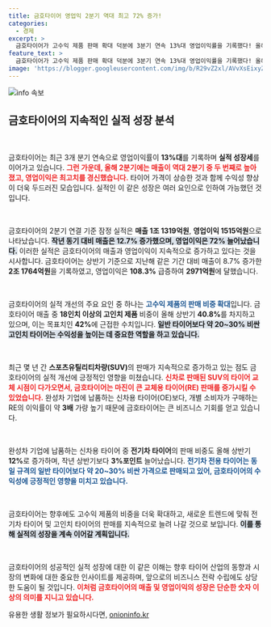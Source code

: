 ```yaml
---
title: 금호타이어 영업익 2분기 역대 최고 72% 증가!
categories:
  - 경제
excerpt: >
  금호타이어가 고수익 제품 판매 확대 덕분에 3분기 연속 13%대 영업이익률을 기록했다! 올해 2분기 매출 1조1319억원, 영업이익은 무려 72% 증가하며 역대 최고치를 달성했다. 고인치 타이어와 전기차 타이어의 매출 상승으로 실적이 크게 개선된 금호타이어의 성공 비결은 무엇일까? 클릭해 자세히 알아보세요!
feature_text: >
  금호타이어가 고수익 제품 판매 확대 덕분에 3분기 연속 13%대 영업이익률을 기록했다! 올해 2분기 매출 1조1319억원, 영업이익은 무려 72% 증가하며 역대 최고치를 달성했다. 고인치 타이어와 전기차 타이어의 매출 상승으로 실적이 크게 개선된 금호타이어의 성공 비결은 무엇일까? 클릭해 자세히 알아보세요!
image: 'https://blogger.googleusercontent.com/img/b/R29vZ2xl/AVvXsEixyZcFfHzMRdzZMjFBmAUKJYCLCGyLL1o632UiGVXcaFdKo_bkvkuCioo0uUKlGfBVcT3P84aROyZIXSBEx3Aw5nCQ3pTgDom1WDC4m8eifvWiAmWEEVb4x6G_l8C0QH225ldMjyaFvpxGEBGNO37VmDTDMHGhJPq73UglMfDca1-0aw/s1600/blogspot.png'
---
```


<p><img src="https://blogger.googleusercontent.com/img/b/R29vZ2xl/AVvXsEixyZcFfHzMRdzZMjFBmAUKJYCLCGyLL1o632UiGVXcaFdKo_bkvkuCioo0uUKlGfBVcT3P84aROyZIXSBEx3Aw5nCQ3pTgDom1WDC4m8eifvWiAmWEEVb4x6G_l8C0QH225ldMjyaFvpxGEBGNO37VmDTDMHGhJPq73UglMfDca1-0aw/s1600/blogspot.png" alt="info 속보" /></p>

<h2 data-ke-size="size26">금호타이어의 지속적인 실적 성장 분석</h2>

<p data-ke-size="size16">&nbsp;</p> 

<p>금호타이어는 최근 3개 분기 연속으로 영업이익률이 <strong>13%대</strong>를 기록하며 <strong>실적 성장세</strong>를 이어가고 있습니다. <b><span style="color: #ee2323;">그런 가운데, 올해 2분기에는 매출이 역대 2분기 중 두 번째로 높아졌고, 영업이익은 최고치를 경신했습니다.</span></b> 타이어 가격이 상승한 것과 함께 수익성 향상이 더욱 두드러진 모습입니다. 실적인 이 같은 성장은 여러 요인으로 인하여 가능했던 것입니다.</p>

<p data-ke-size="size16">&nbsp;</p>

<p>금호타이어의 2분기 연결 기준 잠정 실적은 <strong>매출 1조 1319억원</strong>, <strong>영업이익 1515억원</strong>으로 나타났습니다. <b><span style="background-color: #21538527;">작년 동기 대비 매출은 12.7% 증가했으며, 영업이익은 72% 늘어났습니다.</span></b> 이러한 실적은 금호타이어의 매출과 영업이익이 지속적으로 증가하고 있다는 것을 시사합니다. 금호타이어는 상반기 기준으로 지난해 같은 기간 대비 매출이 8.7% 증가한 <strong>2조 1764억원</strong>을 기록하였고, 영업이익은 <strong>108.3%</strong> 급증하여 <strong>2971억원</strong>에 달했습니다.</p>

<p data-ke-size="size16">&nbsp;</p>

<p>금호타이어의 실적 개선의 주요 요인 중 하나는 <b><span style="color: #1a5490;">고수익 제품의 판매 비중 확대</span></b>입니다. 금호타이어 매출 중 <strong>18인치 이상의 고인치 제품</strong> 비중이 올해 상반기 <strong>40.8%</strong>를 차지하고 있으며, 이는 목표치인 <strong>42%</strong>에 근접한 수치입니다. <b><span style="background-color: #21538527;">일반 타이어보다 약 20~30% 비싼 고인치 타이어는 수익성을 높이는 데 중요한 역할을 하고 있습니다.</span></b></p>

<p data-ke-size="size16">&nbsp;</p>

<p>최근 몇 년 간 <strong>스포츠유틸리티차량(SUV)</strong>의 판매가 지속적으로 증가하고 있는 점도 금호타이어의 실적 개선에 긍정적인 영향을 미쳤습니다. <b><span style="color: #ee2323;">신차로 판매된 SUV의 타이어 교체 시점이 다가오면서, 금호타이어는 마진이 큰 교체용 타이어(RE) 판매를 증가시킬 수 있었습니다.</span></b> 완성차 기업에 납품하는 신차용 타이어(OE)보다, 개별 소비자가 구매하는 RE의 이익률이 약 <strong>3배</strong> 가량 높기 때문에 금호타이어는 큰 비즈니스 기회를 얻고 있습니다.</p>

<p data-ke-size="size16">&nbsp;</p>

<p>완성차 기업에 납품하는 신차용 타이어 중 <strong>전기차 타이어</strong>의 판매 비중도 올해 상반기 <strong>12%</strong>로 증가하며, 작년 상반기보다 <strong>3%포인트</strong> 늘어났습니다. <b><span style="color: #1a5490;">전기차 전용 타이어는 동일 규격의 일반 타이어보다 약 20~30% 비싼 가격으로 판매되고 있어, 금호타이어의 수익성에 긍정적인 영향을 미치고 있습니다.</span></b> </p>

<p data-ke-size="size16">&nbsp;</p>

<p>금호타이어는 향후에도 고수익 제품의 비중을 더욱 확대하고, 새로운 트렌드에 맞춰 전기차 타이어 및 고인치 타이어의 판매를 지속적으로 늘려 나갈 것으로 보입니다. <b><span style="background-color: #21538527;">이를 통해 실적의 성장을 계속 이어갈 계획입니다.</span></b> </p>

<p data-ke-size="size16">&nbsp;</p>

<p>금호타이어의 성공적인 실적 성장에 대한 이 같은 이해는 향후 타이어 산업의 동향과 시장의 변화에 대한 중요한 인사이트를 제공하며, 앞으로의 비즈니스 전략 수립에도 상당한 도움이 될 것입니다. <b><span style="color: #ee2323;">이처럼 금호타이어의 매출 및 영업이익의 성장은 단순한 숫자 이상의 의미를 지니고 있습니다.</span></b> </p>
유용한 생활 정보가 필요하시다면, <a href="https://onioninfo.kr" rel="dofollow">onioninfo.kr</a>


